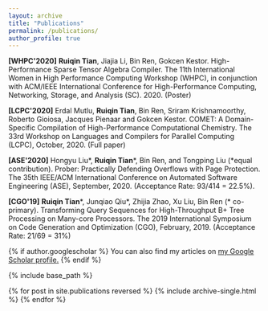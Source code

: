 ```yaml
---
layout: archive
title: "Publications"
permalink: /publications/
author_profile: true
---
```

<!-- <span style="color:gold">[CGO'19]</span> -->

**[WHPC'2020]** **Ruiqin Tian**, Jiajia Li, Bin Ren, Gokcen Kestor. High-Performance Sparse Tensor Algebra Compiler. The 11th International Women in High Performance Computing Workshop (WHPC), in conjunction with ACM/IEEE International Conference for High-Performance Computing, Networking, Storage, and Analysis (SC). 2020. (Poster) 

**[LCPC'2020]** Erdal Mutlu, **Ruiqin Tian**, Bin Ren, Sriram Krishnamoorthy, Roberto Gioiosa, Jacques Pienaar and Gokcen Kestor. COMET: A Domain-Specific Compilation of High-Performance Computational Chemistry. The 33rd Workshop on Languages and Compilers for Parallel Computing (LCPC), October, 2020. (Full paper)

**[ASE'2020]** Hongyu Liu*, **Ruiqin Tian**\*, Bin Ren, and Tongping Liu (*equal contribution). Prober: Practically Defending Overflows with Page Protection. The 35th IEEE/ACM International Conference on Automated Software Engineering (ASE), September, 2020. (Acceptance Rate: 93/414 = 22.5%).

**[CGO'19]** **Ruiqin Tian**\*, Junqiao Qiu\*, Zhijia Zhao, Xu Liu, Bin Ren (\* co-primary). Transforming Query Sequences for High-Throughput B+ Tree Processing on Many-core Processors. The 2019 International Symposium on Code Generation and Optimization (CGO), February, 2019. (Acceptance Rate: 21/69 = 31%)


{% if author.googlescholar %}
  You can also find my articles on <u><a href="{{author.googlescholar}}">my Google Scholar profile</a>.</u>
{% endif %}

{% include base_path %}

{% for post in site.publications reversed %}
  {% include archive-single.html %}
{% endfor %}
